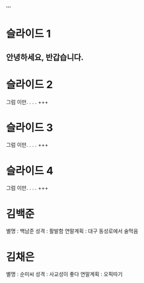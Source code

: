 '''
# 슬라이드 1
안녕하세요, 반갑습니다.
---
# 슬라이드 2
그럼 이만. . . . 
+++
# 슬라이드 3
그럼 이만. . . . 
+++
# 슬라이드 4
그럼 이만. . . . 
+++
# 김백준
별명 : 백남준
성격 : 활발함
연말계획 : 대구 동성로에서 술먹음

# 김채은
별명 : 순미씨
성격 : 사교성이 좋다
연말계획 : 오픽따기
